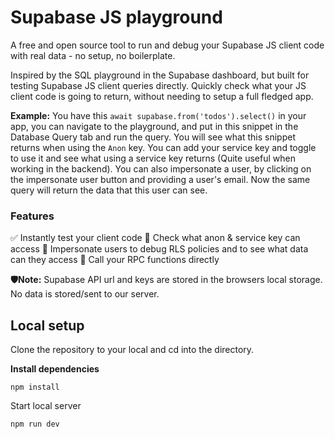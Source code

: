 # Supabase JS playground

A free and open source tool to run and debug your Supabase JS client code with real data - no setup, no boilerplate.

Inspired by the SQL playground in the Supabase dashboard, but built for testing Supabase JS client queries directly. Quickly check what your JS client code is going to return, without needing to setup a full fledged app.

**Example:**
You have this `await supabase.from('todos').select()` in your app, you can navigate to the playground, and put in this snippet in the Database Query tab and run the query. You will see what this snippet returns when using the `Anon` key. You can add your service key and toggle to use it and see what using a service key returns (Quite useful when working in the backend). You can also impersonate a user, by clicking on the impersonate user button and providing a user's email. Now the same query will return the data that this user can see.

### Features
✅ Instantly test your client code
🔐 Check what anon & service key can access
👤 Impersonate users to debug RLS policies and to see what data can they access
🧠 Call your RPC functions directly

**🛡️Note:** Supabase API url and keys are stored in the browsers local storage. No data is stored/sent to our server.

## Local setup

Clone the repository to your local and cd into the directory.

**Install dependencies**

`npm install`

Start local server

`npm run dev`
